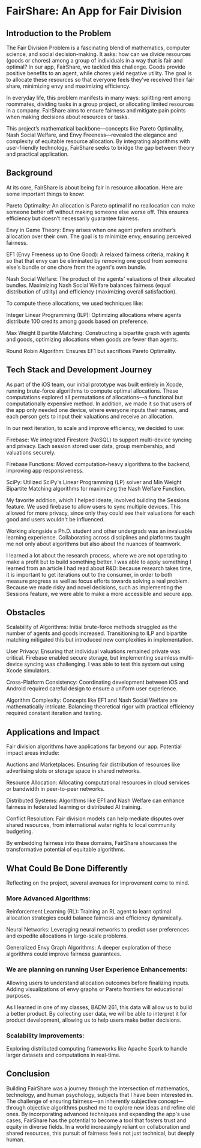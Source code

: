 # FairShare: An App for Fair Division

## Introduction to the Problem

The Fair Division Problem is a fascinating blend of mathematics, computer science, and social decision-making. It asks: how can we divide resources (goods or chores) among a group of individuals in a way that is fair and optimal? In our app, FairShare, we tackled this challenge. Goods provide positive benefits to an agent, while chores yield negative utility. The goal is to allocate these resources so that everyone feels they’ve received their fair share, minimizing envy and maximizing efficiency.

In everyday life, this problem manifests in many ways: splitting rent among roommates, dividing tasks in a group project, or allocating limited resources in a company. FairShare aims to ensure fairness and mitigate pain points when making decisions about resources or tasks.

This project’s mathematical backbone—concepts like Pareto Optimality, Nash Social Welfare, and Envy Freeness—revealed the elegance and complexity of equitable resource allocation. By integrating algorithms with user-friendly technology, FairShare seeks to bridge the gap between theory and practical application.

## Background

At its core, FairShare is about being fair in resource allocation. Here are some important things to know:

Pareto Optimality: An allocation is Pareto optimal if no reallocation can make someone better off without making someone else worse off. This ensures efficiency but doesn’t necessarily guarantee fairness.

Envy in Game Theory: Envy arises when one agent prefers another’s allocation over their own. The goal is to minimize envy, ensuring perceived fairness.

EF1 (Envy Freeness up to One Good): A relaxed fairness criteria, making it so that that envy can be eliminated by removing one good from someone else's bundle or one chore from the agent's own bundle.

Nash Social Welfare: The product of the agents' valuations of their allocated bundles. Maximizing Nash Social Welfare balances fairness (equal distribution of utility) and efficiency (maximizing overall satisfaction).

To compute these allocations, we used techniques like:

Integer Linear Programming (ILP): Optimizing allocations where agents distribute 100 credits among goods based on preference.

Max Weight Bipartite Matching: Constructing a bipartite graph with agents and goods, optimizing allocations when goods are fewer than agents.

Round Robin Algorithm: Ensures EF1 but sacrifices Pareto Optimality.

## Tech Stack and Development Journey

As part of the iOS team, our initial prototype was built entirely in Xcode, running brute-force algorithms to compute optimal allocations. These computations explored all permutations of allocations—a functional but computationally expensive method. In addition, we made it so that users of the app only needed one device, where everyone inputs their names, and each person gets to input their valuations and receive an allocation. 

In our next iteration, to scale and improve efficiency, we decided to use:

Firebase: We integrated Firestore (NoSQL) to support multi-device syncing and privacy. Each session stored user data, group membership, and valuations securely.

Firebase Functions: Moved computation-heavy algorithms to the backend, improving app responsiveness.

SciPy: Utilized SciPy's Linear Programming (LP) solver and Min Weight Bipartite Matching algorithms for maximizing the Nash Welfare Function. 

My favorite addition, which I helped ideate, involved building the Sessions feature. We used firebase to allow users to sync multiple devices. This allowed for more privacy, since only they could see their valuations for each good and users wouldn't be influenced. 


Working alongside a Ph.D. student and other undergrads was an invaluable learning experience. Collaborating across disciplines and platforms taught me not only about algorithms but also about the nuances of teamwork.

I learned a lot about the research process, where we are not operating to make a profit but to build something better. I was able to apply something I learned from an article I had read about R&D: because research takes time, it is important to get iterations out to the consumer, in order to both measure progress as well as focus efforts towards solving a real problem. Because we made risky and novel decisions, such as implementing the Sessions feature, we were able to make a more accessible and secure app. 

## Obstacles

Scalability of Algorithms: Initial brute-force methods struggled as the number of agents and goods increased. Transitioning to ILP and bipartite matching mitigated this but introduced new complexities in implementation.

User Privacy: Ensuring that individual valuations remained private was critical. Firebase enabled secure storage, but implementing seamless multi-device syncing was challenging. I was able to test this system out using Xcode simulators. 

Cross-Platform Consistency: Coordinating development between iOS and Android required careful design to ensure a uniform user experience.

Algorithm Complexity: Concepts like EF1 and Nash Social Welfare are mathematically intricate. Balancing theoretical rigor with practical efficiency required constant iteration and testing.

## Applications and Impact

Fair division algorithms have applications far beyond our app. Potential impact areas include:

Auctions and Marketplaces: Ensuring fair distribution of resources like advertising slots or storage space in shared networks.

Resource Allocation: Allocating computational resources in cloud services or bandwidth in peer-to-peer networks.

Distributed Systems: Algorithms like EF1 and Nash Welfare can enhance fairness in federated learning or distributed AI training.

Conflict Resolution: Fair division models can help mediate disputes over shared resources, from international water rights to local community budgeting.

By embedding fairness into these domains, FairShare showcases the transformative potential of equitable algorithms.

## What Could Be Done Differently

Reflecting on the project, several avenues for improvement come to mind.

### More Advanced Algorithms:

Reinforcement Learning (RL): Training an RL agent to learn optimal allocation strategies could balance fairness and efficiency dynamically.

Neural Networks: Leveraging neural networks to predict user preferences and expedite allocations in large-scale problems.

Generalized Envy Graph Algorithms: A deeper exploration of these algorithms could improve fairness guarantees.

### We are planning on running User Experience Enhancements:
Allowing users to understand allocation outcomes before finalizing inputs.
Adding visualizations of envy graphs or Pareto frontiers for educational purposes.

As I learned in one of my classes, BADM 261, this data will allow us to build a better product.  By collecting user data, we will be able to interpret it for product development, allowing us to help users make better decisions. 


### Scalability Improvements:
Exploring distributed computing frameworks like Apache Spark to handle larger datasets and computations in real-time.

## Conclusion

Building FairShare was a journey through the intersection of mathematics, technology, and human psychology, subjects that I have been interested in. The challenge of ensuring fairness—an inherently subjective concept—through objective algorithms pushed me to explore new ideas and refine old ones. By incorporating advanced techniques and expanding the app's use cases, FairShare has the potential to become a tool that fosters trust and equity in diverse fields. In a world increasingly reliant on collaboration and shared resources, this pursuit of fairness feels not just technical, but deeply human.
